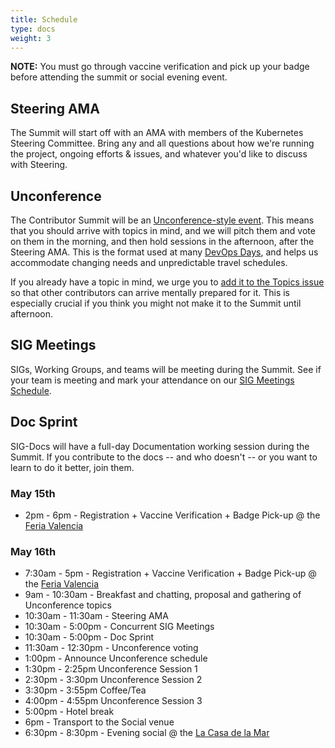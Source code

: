 ```yaml
---
title: Schedule
type: docs
weight: 3
---
```


**NOTE:** You must go through vaccine verification and pick up your badge before
attending the summit or social evening event.

## Steering AMA

The Summit will start off with an AMA with members of the Kubernetes Steering
Committee.  Bring any and all questions about how we're running the project,
ongoing efforts & issues, and whatever you'd like to discuss with Steering.

## Unconference

The Contributor Summit will be an [Unconference-style event](https://blog.crisp.se/2016/08/30/henrikkniberg/what-is-an-unconference).  This means that
you should arrive with topics in mind, and we will pitch them and vote on them
in the morning, and then hold sessions in the afternoon, after the Steering AMA.
This is the format used at many [DevOps Days](https://devopsdays.org/open-space-format/), and helps us accommodate changing 
needs and unpredictable travel schedules.

If you already have a topic in mind, we urge you to [add it to the Topics issue](https://github.com/kubernetes/community/issues/6633)
so that other contributors can arrive mentally prepared for it.  This is
especially crucial if you think you might not make it to the Summit until 
afternoon.

## SIG Meetings

SIGs, Working Groups, and teams will be meeting during the Summit.  See if your
team is meeting and mark your attendance on our 
[SIG Meetings Schedule](https://docs.google.com/spreadsheets/d/1LS1q4VJajZkNZODdMnJ4eH3XnTsE_4em6pjQgToHyfw/edit?usp=sharing).

## Doc Sprint

SIG-Docs will have a full-day Documentation working session during the Summit.
If you contribute to the docs -- and who doesn't -- or you want to learn to
do it better, join them.

### May 15th

- 2pm - 6pm - Registration + Vaccine Verification + Badge Pick-up @ the [Feria Valencia]

### May 16th

* 7:30am - 5pm - Registration + Vaccine Verification + Badge Pick-up @ the [Feria Valencia]
* 9am - 10:30am - Breakfast and chatting, proposal and gathering of Unconference topics
* 10:30am - 11:30am - Steering AMA
* 10:30am - 5:00pm - Concurrent SIG Meetings
* 10:30am - 5:00pm - Doc Sprint
* 11:30am - 12:30pm - Unconference voting
* 1:00pm - Announce Unconference schedule
* 1:30pm - 2:25pm Unconference Session 1
* 2:30pm - 3:30pm Unconference Session 2
* 3:30pm - 3:55pm Coffee/Tea
* 4:00pm - 4:55pm Unconference Session 3
* 5:00pm - Hotel break
* 6pm - Transport to the Social venue
* 6:30pm - 8:30pm - Evening social @ the [La Casa de la Mar]

[Feria Valencia]: /events/kcseu/location/#Feria-Valencia
[La Casa de la Mar]: /events/kcseu/location/#La-Casa-de-la-Mar
